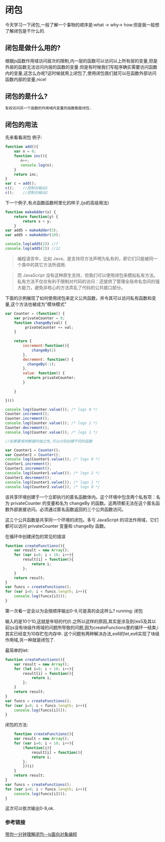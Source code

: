 # 闭包  
今天学习一下闭包,一般了解一个事物的顺序是:what -> why-> how.但是我一般想了解闭包是干什么的.  
## 闭包是做什么用的?  
根据js函数作用域访问层次的限制,内一层的函数可以访问以上所有层的变量,但是外层的函数无法访问内层的函数的变量.但是有时候我们写程序确实需要访问函数内的变量,这怎么办呢?这时候就用上闭包了,使用闭包我们就可以在函数外部访问函数内部的变量,nice!  

## 闭包的是什么?  
```html
有权访问另一个函数的作用域内变量的函数都是闭包.
```  
## 闭包的用法  

先来看看闭包 例子:  
```js
function add(){
    var n = 0;
    function inc(){
       n++; 
       console.log(n);
    }
    return inc;
}
var c = add();
c();    //控制台输出1
c();    //控制台输出2
```  
下一个例子,有点函数函数柯里化的样子,(js的高级用法)  
```js
function makeAdder(x) {
    return function(y) {
        return x + y;
    }
var add5 = makeAdder(5);
var add5 = makeAdder(10);

console.log(add5(2)) //7
console.log(add5(2)) //12
```  

> 编程语言中，比如 Java，是支持将方法声明为私有的，即它们只能被同一个类中的其它方法所调用.

> 而 JavaScript 没有这种原生支持，但我们可以使用闭包来模拟私有方法。私有方法不仅仅有利于限制对代码的访问：还提供了管理全局命名空间的强大能力，避免非核心的方法弄乱了代码的公共接口部分。

下面的示例展现了如何使用闭包来定义公共函数，并令其可以访问私有函数和变量,这个方法也被成为"模块模式"

```js
var Counter = (function() {
    var privateCounter = 0;
    function changeBy(val) {
         privateCounter += val;
    }
    
    return {
        increment:function(){
            changeBy(1)
        },
        decrement: function() {
          changeBy(-1);
        },
        value: function() {
          return privateCounter;
        }
    
    }

})()

console.log(Counter.value()); /* logs 0 */
Counter.increment();
Counter.increment();
console.log(Counter.value()); /* logs 2 */
Counter.decrement();
console.log(Counter.value()); /* logs 1 */

//如果要保持数据的独立性,可以分别创建不同的函数  

var Counter1 = Counter();
var Counter2 = Counter();
console.log(Counter1.value()); /* logs 0 */
Counter1.increment();
Counter1.increment();
console.log(Counter1.value()); /* logs 2 */
Counter1.decrement();
console.log(Counter1.value()); /* logs 1 */
console.log(Counter2.value()); /* logs 0 */
```  

该共享环境创建于一个立即执行的匿名函数体内。这个环境中包含两个私有项：名为 privateCounter 的变量和名为 changeBy 的函数。这两项都无法在这个匿名函数外部直接访问。必须通过匿名函数返回的三个公共函数访问。

这三个公共函数是共享同一个环境的闭包。多亏 JavaScript 的词法作用域，它们都可以访问 privateCounter 变量和 changeBy 函数。

在循环中创建闭包的常见的错误  
```js
function createFunctions(){
    var result = new Array();
    for (var i=0; i < 10; i++){
        result[i] = function(){
            return i;
        };
    }
    return result;
}
var funcs = createFunctions();
for (var i=0; i < funcs.length; i++){
    console.log(funcs[i]());
}

```  
第一次看一定会以为会按顺序输出0-9,可是真的会这样么? running:
闭包

输入的是10个10,这就是年轻的代价.之所以这样的原因,其实是涉及到(es5及其以前)js没有块级作用域的问题所导致的问题,因为createFunctions里的循环一结束,i其实已经变为10存贮在内存中. 这个问题有两种解决办法,es6的let,es6实现了块级作用域,另一种就是闭包了.

最简单的let:  
```js
function createFunctions(){
    var result = new Array();
    for (let i=0; i < 10; i++){
        result[i] = function(){
            return i;
        };
    }
    return result;
}
var funcs = createFunctions();
for (var i=0; i < funcs.length; i++){
    console.log(funcs[i]());
}
```  
闭包的方法:  
```js
    function createFunctions(){
    var result = new Array();
    for (var i=0; i < 10; i++){
        (function(i){
            result[i] = function(){
            return i;
        };
        })(i)
    }
    return result;
}
var funcs = createFunctions();
for (var i=0; i < funcs.length; i++){
    console.log(funcs[i]());
}
```  

这次可以依次输出0-9,ok.

### 参考链接

[带你一分钟理解闭包--js面向对象编程](https://www.cnblogs.com/qieguo/p/5457040.html)